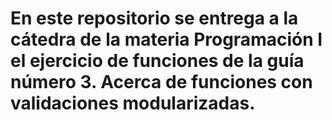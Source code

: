 # En este repositorio se entrega a la cátedra de la materia Programación I el ejercicio de funciones de la guía número 3. Acerca de funciones con validaciones modularizadas.
